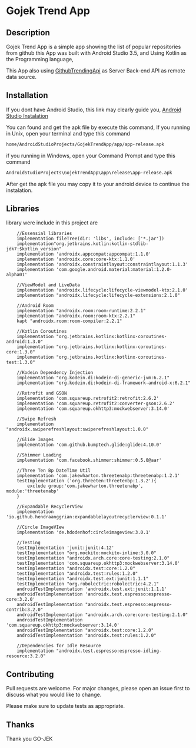 # Gojek Trend App

## Description
Gojek Trend App is a simple app showing the list of popular repositories from github
this App was built with Android Studio 3.5, and Using Kotlin as the Programming language,

This App also using [GithubTrendingApi](https://github-trending-api.now.sh) as Server Back-end API as remote data source.


## Installation

If you dont have Android Studio, this link may clearly guide you,
[Android Studio Instalation](https://developer.android.com/studio/install)

You can found and get the apk file by execute this command,
If you running in Unix, open your terminal and type this command
```bash
home/AndroidStudioProjects/GojekTrendApp/app/app-release.apk
```
if you running in Windows, open your Command Prompt and type this command
```bash
AndroidStudioProjects\GojekTrendApp\app\release\app-release.apk

```
After get the apk file you may copy it to your android device to continue the instalation.


## Libraries
library were include in this project are

```
    //Essensial libraries
    implementation fileTree(dir: 'libs', include: ['*.jar'])
    implementation"org.jetbrains.kotlin:kotlin-stdlib-jdk7:$kotlin_version"
    implementation 'androidx.appcompat:appcompat:1.1.0'
    implementation 'androidx.core:core-ktx:1.1.0'
    implementation 'androidx.constraintlayout:constraintlayout:1.1.3'
    implementation 'com.google.android.material:material:1.2.0-alpha01'

    //ViewModel and LiveData
    implementation 'androidx.lifecycle:lifecycle-viewmodel-ktx:2.1.0'
    implementation "androidx.lifecycle:lifecycle-extensions:2.1.0"

    //Android Room
    implementation "androidx.room:room-runtime:2.2.1"
    implementation "androidx.room:room-ktx:2.2.1"
    kapt "androidx.room:room-compiler:2.2.1"

    //Kotlin Coroutines
    implementation "org.jetbrains.kotlinx:kotlinx-coroutines-android:1.3.0"
    implementation "org.jetbrains.kotlinx:kotlinx-coroutines-core:1.3.0"
    implementation "org.jetbrains.kotlinx:kotlinx-coroutines-test:1.3.0"

    //Kodein Dependency Injection
    implementation "org.kodein.di:kodein-di-generic-jvm:6.2.1"
    implementation "org.kodein.di:kodein-di-framework-android-x:6.2.1"

    //Retrofit and GSON
    implementation 'com.squareup.retrofit2:retrofit:2.6.2'
    implementation 'com.squareup.retrofit2:converter-gson:2.6.2'
    implementation 'com.squareup.okhttp3:mockwebserver:3.14.0'

    //Swipe Refresh
    implementation "androidx.swiperefreshlayout:swiperefreshlayout:1.0.0"

    //Glide Images
    implementation 'com.github.bumptech.glide:glide:4.10.0'

    //Shimmer Loading
    implementation 'com.facebook.shimmer:shimmer:0.5.0@aar'

    //Three Ten Bp DateTime Util
    implementation 'com.jakewharton.threetenabp:threetenabp:1.2.1'
    testImplementation ('org.threeten:threetenbp:1.3.2'){
        exclude group:'com.jakewharton.threetenabp', module:'threetenabp'
    }

    //Expandable RecyclerView
    implementation 'io.github.hendraanggrian:expandablelayoutrecyclerview:0.1.1'

    //Circle ImageVIew
    implementation 'de.hdodenhof:circleimageview:3.0.1'

    //Testing
    testImplementation 'junit:junit:4.12'
    testImplementation "org.mockito:mockito-inline:3.0.0"
    testImplementation "androidx.arch.core:core-testing:2.1.0"
    testImplementation 'com.squareup.okhttp3:mockwebserver:3.14.0'
    testImplementation "androidx.test:core:1.2.0"
    testImplementation "androidx.test:rules:1.2.0"
    testImplementation "androidx.test.ext:junit:1.1.1"
    testImplementation "org.robolectric:robolectric:4.2.1"
    androidTestImplementation 'androidx.test.ext:junit:1.1.1'
    androidTestImplementation 'androidx.test.espresso:espresso-core:3.2.0'
    androidTestImplementation "androidx.test.espresso:espresso-contrib:3.2.0"
    androidTestImplementation "androidx.arch.core:core-testing:2.1.0"
    androidTestImplementation 'com.squareup.okhttp3:mockwebserver:3.14.0'
    androidTestImplementation "androidx.test:core:1.2.0"
    androidTestImplementation "androidx.test:rules:1.2.0"

    //Dependencies for Idle Resource
    implementation "androidx.test.espresso:espresso-idling-resource:3.2.0"
```

## Contributing
Pull requests are welcome. For major changes, please open an issue first to discuss what you would like to change.

Please make sure to update tests as appropriate.

## Thanks
Thank you GO-JEK